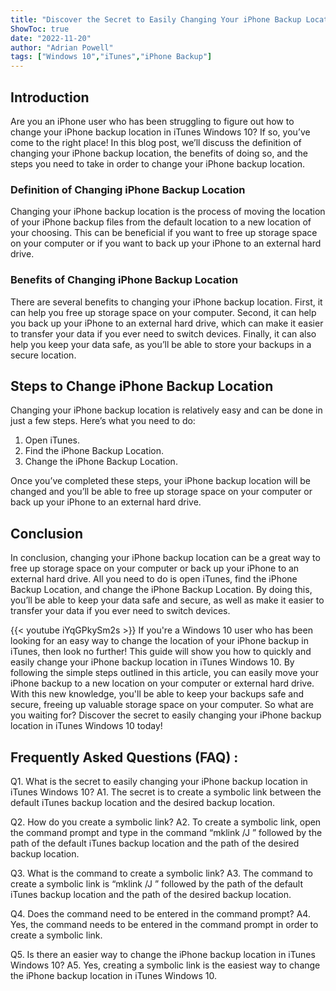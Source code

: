 ```yaml
---
title: "Discover the Secret to Easily Changing Your iPhone Backup Location in iTunes Windows 10!"
ShowToc: true 
date: "2022-11-20"
author: "Adrian Powell" 
tags: ["Windows 10","iTunes","iPhone Backup"]
---
```

## Introduction
Are you an iPhone user who has been struggling to figure out how to change your iPhone backup location in iTunes Windows 10? If so, you’ve come to the right place! In this blog post, we’ll discuss the definition of changing your iPhone backup location, the benefits of doing so, and the steps you need to take in order to change your iPhone backup location.

### Definition of Changing iPhone Backup Location
Changing your iPhone backup location is the process of moving the location of your iPhone backup files from the default location to a new location of your choosing. This can be beneficial if you want to free up storage space on your computer or if you want to back up your iPhone to an external hard drive.

### Benefits of Changing iPhone Backup Location
There are several benefits to changing your iPhone backup location. First, it can help you free up storage space on your computer. Second, it can help you back up your iPhone to an external hard drive, which can make it easier to transfer your data if you ever need to switch devices. Finally, it can also help you keep your data safe, as you’ll be able to store your backups in a secure location.

## Steps to Change iPhone Backup Location
Changing your iPhone backup location is relatively easy and can be done in just a few steps. Here’s what you need to do:

1. Open iTunes.
2. Find the iPhone Backup Location.
3. Change the iPhone Backup Location.

Once you’ve completed these steps, your iPhone backup location will be changed and you’ll be able to free up storage space on your computer or back up your iPhone to an external hard drive.

## Conclusion
In conclusion, changing your iPhone backup location can be a great way to free up storage space on your computer or back up your iPhone to an external hard drive. All you need to do is open iTunes, find the iPhone Backup Location, and change the iPhone Backup Location. By doing this, you’ll be able to keep your data safe and secure, as well as make it easier to transfer your data if you ever need to switch devices.

{{< youtube iYqGPkySm2s >}} 
If you're a Windows 10 user who has been looking for an easy way to change the location of your iPhone backup in iTunes, then look no further! This guide will show you how to quickly and easily change your iPhone backup location in iTunes Windows 10. By following the simple steps outlined in this article, you can easily move your iPhone backup to a new location on your computer or external hard drive. With this new knowledge, you'll be able to keep your backups safe and secure, freeing up valuable storage space on your computer. So what are you waiting for? Discover the secret to easily changing your iPhone backup location in iTunes Windows 10 today!

## Frequently Asked Questions (FAQ) :
Q1. What is the secret to easily changing your iPhone backup location in iTunes Windows 10?
A1. The secret is to create a symbolic link between the default iTunes backup location and the desired backup location.

Q2. How do you create a symbolic link?
A2. To create a symbolic link, open the command prompt and type in the command “mklink /J ” followed by the path of the default iTunes backup location and the path of the desired backup location.

Q3. What is the command to create a symbolic link?
A3. The command to create a symbolic link is “mklink /J ” followed by the path of the default iTunes backup location and the path of the desired backup location.

Q4. Does the command need to be entered in the command prompt?
A4. Yes, the command needs to be entered in the command prompt in order to create a symbolic link.

Q5. Is there an easier way to change the iPhone backup location in iTunes Windows 10?
A5. Yes, creating a symbolic link is the easiest way to change the iPhone backup location in iTunes Windows 10.


